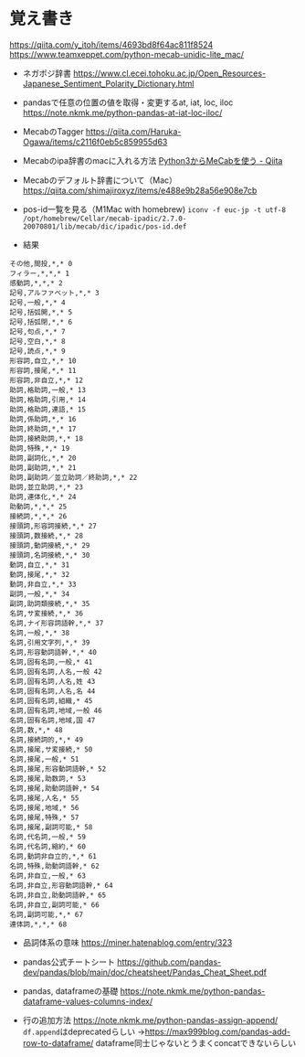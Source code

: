 # 覚え書き
https://qiita.com/y_itoh/items/4693bd8f64ac811f8524
https://www.teamxeppet.com/python-mecab-unidic-lite_mac/

- ネガポジ辞書
https://www.cl.ecei.tohoku.ac.jp/Open_Resources-Japanese_Sentiment_Polarity_Dictionary.html

- pandasで任意の位置の値を取得・変更するat, iat, loc, iloc
https://note.nkmk.me/python-pandas-at-iat-loc-iloc/

- MecabのTagger
https://qiita.com/Haruka-Ogawa/items/c2116f0eb5c859955d63

- Mecabのipa辞書のmacに入れる方法
[Python3からMeCabを使う - Qiita](https://qiita.com/taroc/items/b9afd914432da08dafc8)

- Mecabのデフォルト辞書について（Mac）
https://qiita.com/shimajiroxyz/items/e488e9b28a56e908e7cb

- pos-id一覧を見る（M1Mac with homebrew)
```iconv -f euc-jp -t utf-8 /opt/homebrew/Cellar/mecab-ipadic/2.7.0-20070801/lib/mecab/dic/ipadic/pos-id.def```

- 結果

```text
その他,間投,*,* 0
フィラー,*,*,* 1
感動詞,*,*,* 2
記号,アルファベット,*,* 3
記号,一般,*,* 4
記号,括弧開,*,* 5
記号,括弧閉,*,* 6
記号,句点,*,* 7
記号,空白,*,* 8
記号,読点,*,* 9
形容詞,自立,*,* 10
形容詞,接尾,*,* 11
形容詞,非自立,*,* 12
助詞,格助詞,一般,* 13
助詞,格助詞,引用,* 14
助詞,格助詞,連語,* 15
助詞,係助詞,*,* 16
助詞,終助詞,*,* 17
助詞,接続助詞,*,* 18
助詞,特殊,*,* 19
助詞,副詞化,*,* 20
助詞,副助詞,*,* 21
助詞,副助詞／並立助詞／終助詞,*,* 22
助詞,並立助詞,*,* 23
助詞,連体化,*,* 24
助動詞,*,*,* 25
接続詞,*,*,* 26
接頭詞,形容詞接続,*,* 27
接頭詞,数接続,*,* 28
接頭詞,動詞接続,*,* 29
接頭詞,名詞接続,*,* 30
動詞,自立,*,* 31
動詞,接尾,*,* 32
動詞,非自立,*,* 33
副詞,一般,*,* 34
副詞,助詞類接続,*,* 35
名詞,サ変接続,*,* 36
名詞,ナイ形容詞語幹,*,* 37
名詞,一般,*,* 38
名詞,引用文字列,*,* 39
名詞,形容動詞語幹,*,* 40
名詞,固有名詞,一般,* 41
名詞,固有名詞,人名,一般 42
名詞,固有名詞,人名,姓 43
名詞,固有名詞,人名,名 44
名詞,固有名詞,組織,* 45
名詞,固有名詞,地域,一般 46
名詞,固有名詞,地域,国 47
名詞,数,*,* 48
名詞,接続詞的,*,* 49
名詞,接尾,サ変接続,* 50
名詞,接尾,一般,* 51
名詞,接尾,形容動詞語幹,* 52
名詞,接尾,助数詞,* 53
名詞,接尾,助動詞語幹,* 54
名詞,接尾,人名,* 55
名詞,接尾,地域,* 56
名詞,接尾,特殊,* 57
名詞,接尾,副詞可能,* 58
名詞,代名詞,一般,* 59
名詞,代名詞,縮約,* 60
名詞,動詞非自立的,*,* 61
名詞,特殊,助動詞語幹,* 62
名詞,非自立,一般,* 63
名詞,非自立,形容動詞語幹,* 64
名詞,非自立,助動詞語幹,* 65
名詞,非自立,副詞可能,* 66
名詞,副詞可能,*,* 67
連体詞,*,*,* 68
```

- 品詞体系の意味
https://miner.hatenablog.com/entry/323

- pandas公式チートシート
https://github.com/pandas-dev/pandas/blob/main/doc/cheatsheet/Pandas_Cheat_Sheet.pdf

- pandas, dataframeの基礎
https://note.nkmk.me/python-pandas-dataframe-values-columns-index/

- 行の追加方法
https://note.nkmk.me/python-pandas-assign-append/
`df.append`はdeprecatedらしい
→https://max999blog.com/pandas-add-row-to-dataframe/
dataframe同士じゃないとうまくconcatできないらしい